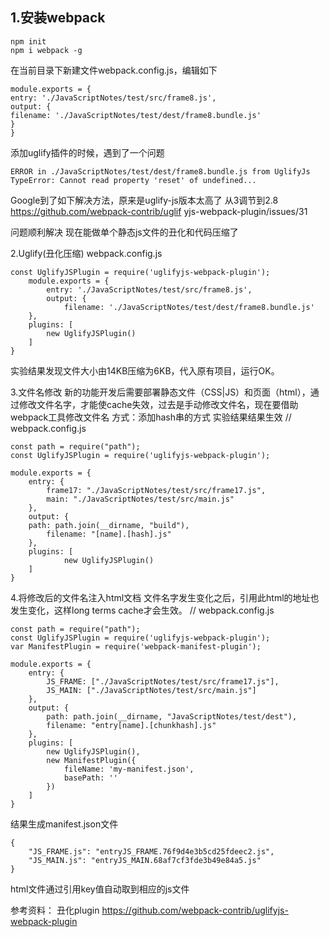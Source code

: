 ## 1.安装webpack

```
npm init
npm i webpack -g
```

在当前目录下新建文件webpack.config.js，编辑如下

```
module.exports = {
entry: './JavaScriptNotes/test/src/frame8.js',
output: {
filename: './JavaScriptNotes/test/dest/frame8.bundle.js'
}
}
```



添加uglify插件的时候，遇到了一个问题

```
ERROR in ./JavaScriptNotes/test/dest/frame8.bundle.js from UglifyJs
TypeError: Cannot read property 'reset' of undefined...
```


Google到了如下解决方法，原来是uglify-js版本太高了
从3调节到2.8
https://github.com/webpack-contrib/uglif
yjs-webpack-plugin/issues/31

问题顺利解决
现在能做单个静态js文件的丑化和代码压缩了

2.Uglify(丑化压缩)
webpack.config.js

```
const UglifyJSPlugin = require('uglifyjs-webpack-plugin');
    module.exports = {
        entry: './JavaScriptNotes/test/src/frame8.js',
        output: {
            filename: './JavaScriptNotes/test/dest/frame8.bundle.js'
    },
    plugins: [
        new UglifyJSPlugin()
    ]
}
```


实验结果发现文件大小由14KB压缩为6KB，代入原有项目，运行OK。

3.文件名修改
新的功能开发后需要部署静态文件（CSS|JS）和页面（html），通过修改文件名字，才能使cache失效，过去是手动修改文件名，现在要借助webpack工具修改文件名
    方式：添加hash串的方式
    实验结果结果生效
// webpack.config.js

```
const path = require("path");
const UglifyJSPlugin = require('uglifyjs-webpack-plugin');

module.exports = {
    entry: {
        frame17: "./JavaScriptNotes/test/src/frame17.js",
        main: "./JavaScriptNotes/test/src/main.js"
    },
    output: {
    path: path.join(__dirname, "build"),
        filename: "[name].[hash].js"
    },
    plugins: [
            new UglifyJSPlugin()
    ]
}
```


4.将修改后的文件名注入html文档
文件名字发生变化之后，引用此html的地址也发生变化，这样long terms cache才会生效。
// webpack.config.js

```
const path = require("path");
const UglifyJSPlugin = require('uglifyjs-webpack-plugin');
var ManifestPlugin = require('webpack-manifest-plugin');

module.exports = {
    entry: {
        JS_FRAME: ["./JavaScriptNotes/test/src/frame17.js"],
        JS_MAIN: ["./JavaScriptNotes/test/src/main.js"]
    },
    output: {
        path: path.join(__dirname, "JavaScriptNotes/test/dest"),
        filename: "entry[name].[chunkhash].js"
    },
    plugins: [
        new UglifyJSPlugin(),
        new ManifestPlugin({
            fileName: 'my-manifest.json',
            basePath: ''
        })
    ]
}
```

结果生成manifest.json文件

```
{
    "JS_FRAME.js": "entryJS_FRAME.76f9d4e3b5cd25fdeec2.js",
    "JS_MAIN.js": "entryJS_MAIN.68af7cf3fde3b49e84a5.js"
}
```

html文件通过引用key值自动取到相应的js文件

参考资料：
丑化plugin
https://github.com/webpack-contrib/uglifyjs-webpack-plugin



